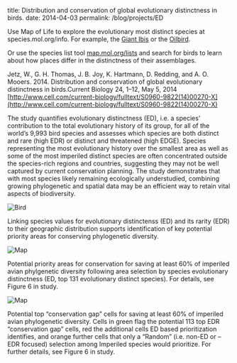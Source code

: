title: Distribution and conservation of global evolutionary distinctness in birds.
date: 2014-04-03
permalink: /blog/projects/ED

Use Map of Life to explore the evolutionary most distinct species at species.mol.org/info. For example, the [Giant Ibis](http://species.mol.org/info/birds/Thaumatibis_gigantea) or the [Oilbird](http://species.mol.org/info/birds/Steatornis_caripensis).

Or use the species list tool [map.mol.org/lists](http://map.mol.org/lists) and search for birds to learn about how places differ in the distinctness of their assemblages.

Jetz, W., G. H. Thomas, J. B. Joy, K. Hartmann, D. Redding, and A. O. Mooers. 2014. Distribution and conservation of global evolutionary distinctness in birds.Current Biology 24, 1–12, May 5, 2014 [http://www.cell.com/current-biology/fulltext/S0960-9822(14)00270-X](http://www.cell.com/current-biology/fulltext/S0960-9822(14)00270-X)

The study quantifies evolutionary distinctness (ED), i.e. a species’ contribution to the total evolutionary history of its group, for all of the world’s 9,993 bird species and assesses which species are both distinct and rare (high EDR) or distinct and threatened (high EDGE). Species representing the most evolutionary history over the smallest area as well as some of the most imperiled distinct species are often concentrated outside the species-rich regions and countries, suggesting they may not be well captured by current conservation planning. The study demonstrates that with most species likely remaining ecologically understudied, combining growing phylogenetic and spatial data may be an efficient way to retain vital aspects of biodiversity.

![Bird](/content_static/blog/2014-04-03/img_2036.jpg)

Linking species values for evolutionary distinctenss (ED) and its rarity (EDR) to their geographic distribution supports identification of key potential priority areas for conserving phylogenetic diversity.

![Map](/content_static/blog/2014-04-03/fig6d.jpg)

Potential priority areas for conservation for saving at least 60% of imperiled avian phylgenetic diversity following area selection by species evolutionary distinctness (ED, top 131 evolutionary distinct species). For details, see Figure 6 in study.

![Map](/content_static/blog/2014-04-03/fig6e.jpg)

Potential top “conservation gap” cells  for saving at least 60% of imperiled avian phylogenetic diversity. Cells in green flag the potential 113 top EDR “conservation gap” cells, red the additional cells ED based prioritization identifies, and orange further cells that only a “Random” (i.e. non-ED or –EDR focused) selection among Imperiled species would prioritize. For further details, see Figure 6 in study.
